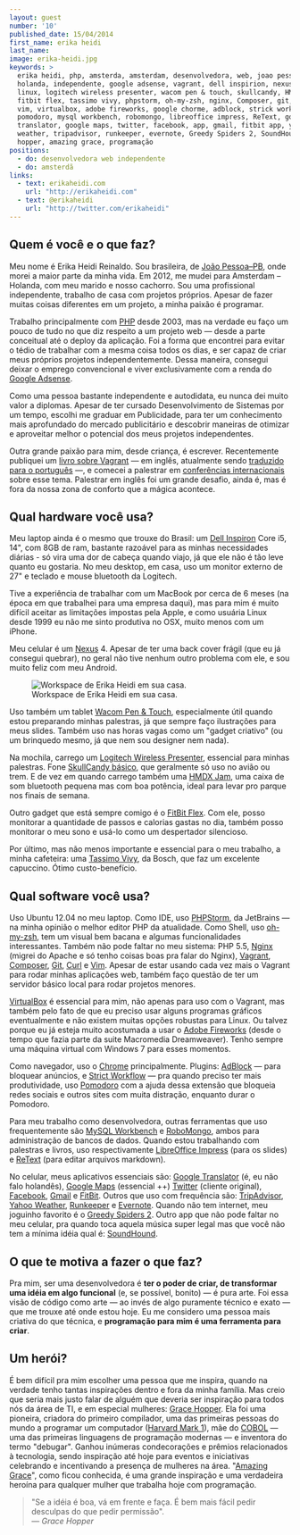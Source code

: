 ```yaml
---
layout: guest
number: '10'
published_date: 15/04/2014
first_name: erika heidi
last_name:
image: erika-heidi.jpg
keywords: >
  erika heidi, php, amsterda, amsterdam, desenvolvedora, web, joao pessoa, arte
  holanda, independente, google adsense, vagrant, dell inspirion, nexus 4,
  linux, logitech wireless presenter, wacom pen & touch, skullcandy, HMDX Jam,
  fitbit flex, tassimo vivy, phpstorm, oh-my-zsh, nginx, Composer, git, curl,
  vim, virtualbox, adobe fireworks, google chorme, adblock, strick workflow,
  pomodoro, mysql workbench, robomongo, libreoffice impress, ReText, google
  translator, google maps, twitter, facebook, app, gmail, fitbit app, yahoo
  weather, tripadvisor, runkeeper, evernote, Greedy Spiders 2, SoundHound, grace
  hopper, amazing grace, programação
positions:
  - do: desenvolvedora web independente
  - do: amsterdã
links:
  - text: erikaheidi.com
    url: "http://erikaheidi.com"
  - text: @erikaheidi
    url: "http://twitter.com/erikaheidi"
---
```



## Quem é você e o que faz?

Meu nome é Erika Heidi Reinaldo. Sou brasileira, de
[João Pessoa–PB][joao-pessoa], onde morei a maior parte da minha vida. Em 2012,
me mudei para Amsterdam – Holanda, com meu marido e nosso cachorro. Sou uma
profissional independente, trabalho de casa com projetos próprios. Apesar de
fazer muitas coisas diferentes em um projeto, a minha paixão é programar.

Trabalho principalmente com [PHP][php] desde 2003, mas na verdade eu faço um
pouco de tudo no que diz respeito a um projeto web — desde a parte conceitual
até o deploy da aplicação. Foi a forma que encontrei para evitar o tédio de
trabalhar com a mesma coisa todos os dias, e ser capaz de criar meus próprios
projetos independentemente. Dessa maneira, consegui deixar o emprego
convencional e viver exclusivamente com a renda do
[Google Adsense][google-adsense].

Como uma pessoa bastante independente e autodidata, eu nunca dei muito valor a
diplomas. Apesar de ter cursado Desenvolvimento de Sistemas por um tempo,
escolhi me graduar em Publicidade, para ter um conhecimento mais aprofundado do
mercado publicitário e descobrir maneiras de otimizar e aproveitar melhor o
potencial dos meus projetos independentes.

Outra grande paixão para mim, desde criança, é escrever. Recentemente publiquei
um [livro sobre Vagrant][livro-vagrant] — em inglês, atualmente sendo
[traduzido para o português][vagrant-portugues] —, e comecei a palestrar em
[conferências internacionais][conferencias] sobre esse tema. Palestrar em inglês
foi um grande desafio, ainda é, mas é fora da nossa zona de conforto que a
mágica acontece.


[joao-pessoa]: http://en.wikipedia.org/wiki/Jo%C3%A3o_Pessoa
[php]: http://www.php.net/
[google-adsense]: http://adsense.com/‎
[livro-vagrant]: https://leanpub.com/vagrantcookbook
[vagrant-portugues]: https://leanpub.com/vagrantcookbook-ptbr
[conferencias]: http://erikaheidi.com/talks


## Qual hardware você usa?

Meu laptop ainda é o mesmo que trouxe do Brasil: um
[Dell Inspiron][dell-inspiron] Core i5, 14", com 8GB de ram, bastante razoável
para as minhas necessidades diárias - só vira uma dor de cabeça quando viajo, já
que ele não é tão leve quanto eu gostaria. No meu desktop, em casa, uso um
monitor externo de 27" e teclado e mouse bluetooth da Logitech.

Tive a experiência de trabalhar com um MacBook por cerca de 6 meses (na época em
que trabalhei para uma empresa daqui), mas para mim é muito difícil aceitar as
limitações impostas pela Apple, e como usuária Linux desde 1999 eu não me sinto
produtiva no OSX, muito menos com um iPhone.

Meu celular é um [Nexus][nexus] 4. Apesar de ter uma back cover frágil (que eu
já consegui quebrar), no geral não tive nenhum outro problema com ele, e sou
muito feliz com meu Android.

<figure class="image-fit">
  <img src="/images/content/erika-heidi-workspace.jpg"
       alt="Workspace de Erika Heidi em sua casa." />
  <figcaption>Workspace de Erika Heidi em sua casa.</figcaption>
</figure>

Uso também um tablet [Wacom Pen & Touch][wacom-pen-touch], especialmente útil
quando estou preparando minhas palestras, já que sempre faço ilustrações para
meus slides. Também uso nas horas vagas como um "gadget criativo" (ou um
brinquedo mesmo, já que nem sou designer nem nada).

Na mochila, carrego um [Logitech Wireless Presenter][logitech-presenter],
essencial para minhas palestras. Fone [SkullCandy básico][skullcandy], que
geralmente só uso no avião ou trem. E de vez em quando carrego também uma
[HMDX Jam][hmdx-jam], uma caixa de som bluetooth pequena mas com boa potência,
ideal para levar pro parque nos finais de semana.

Outro gadget que está sempre comigo é o [FitBit Flex][fitbit]. Com ele, posso
monitorar a quantidade de passos e calorias gastas no dia, também posso
monitorar o meu sono e usá-lo como um despertador silencioso.

Por último, mas não menos importante e essencial para o meu trabalho, a minha
cafeteira: uma [Tassimo Vivy][tassimo], da Bosch, que faz um excelente
capuccino. Ótimo custo-benefício.


[dell-inspiron]: http://www.techtudo.com.br/review/dell-inspiron-14/preco-baixo-e-otimo-desempenho.html
[nexus]: https://play.google.com/store/apps/details?id=com.blyts.greedyspiders2.free
[wacom-pen-touch]: http://www.wacom.com/en/us/creative/intuos-m
[logitech-presenter]: http://www.amazon.com/Logitech-910-001354-Wireless-Presenter-R400/dp/B002GHBUTK/ref=sr_1_2?ie=UTF8&qid=1396265329&sr=8-2&keywords=logitech+wireless+presenter
[skullcandy]: http://www.amazon.com/Skullcandy-S2IKDY-003-Earbud-Headphones-Black/dp/B007136EDG/ref=sr_1_2?ie=UTF8&qid=1396265440&sr=8-2&keywords=skullcandy+headphones
[hmdx-jam]: http://www.amazon.com/HMDX-HX-P230GY-Bluetooth-Wireless-Blackberry/dp/B007R6HUFI/ref=sr_1_1?ie=UTF8&qid=1396265568&sr=8-1&keywords=HMDX+Jam
[fitbit]: http://www.fitbit.com/uk/flex
[tassimo]: https://www.tassimo.co.uk/MachineRange/Vivy?category=1442&eshopProduct=951040


## Qual software você usa?

Uso Ubuntu 12.04 no meu laptop. Como IDE, uso [PHPStorm][phpstorm], da JetBrains
— na minha opinião o melhor editor PHP da atualidade. Como Shell, uso
[oh-my-zsh][zsh], tem um visual bem bacana e algumas funcionalidades
interessantes. Também não pode faltar no meu sistema: PHP 5.5, [Nginx][nginx]
(migrei do Apache e só tenho coisas boas pra falar do Nginx),
[Vagrant][vagrant], [Composer][composer], [Git][git], [Curl][curl] e [Vim][vim].
Apesar de estar usando cada vez mais o Vagrant para rodar minhas aplicações web,
também faço questão de ter um servidor básico local para rodar projetos menores.

[VirtualBox][virtualbox] é essencial para mim, não apenas para uso com o
Vagrant, mas também pelo fato de que eu preciso usar alguns programas gráficos
eventualmente e não existem muitas opções robustas para Linux. Ou talvez porque
eu já esteja muito acostumada a usar o [Adobe Fireworks][fireworks] (desde o
tempo que fazia parte da suite Macromedia Dreamweaver). Tenho sempre uma máquina
virtual com Windows 7 para esses momentos.

Como navegador, uso o [Chrome][chrome] principalmente. Plugins:
[AdBlock][adblock] — para bloquear anúncios, e
[Strict Workflow][strict-workflow] — pra quando preciso ter mais produtividade,
uso [Pomodoro][pomodoro] com a ajuda dessa extensão que bloqueia redes sociais e
outros sites com muita distração, enquanto durar o Pomodoro.

Para meu trabalho como desenvolvedora, outras ferramentas que uso frequentemente
são [MySQL Workbench][mysql-workbench] e [RoboMongo][robomongo], ambos para
administração de bancos de dados. Quando estou trabalhando com palestras e
livros, uso respectivamente [LibreOffice Impress][libreoffice-impress] (para os
slides) e [ReText][retext] (para editar arquivos markdown).

No celular, meus aplicativos essenciais são:
[Google Translator][google-translator] (é, eu não falo holandês),
[Google Maps][google-maps] (essencial ++) [Twitter][twitter] (cliente
original), [Facebook][facebook], [Gmail][gmail] e [FitBit][fitbit]. Outros que
uso com frequência são: [TripAdvisor][tripadvisor],
[Yahoo Weather][yahoo-weather], [Runkeeper][runkeeper] e [Evernote][evernote].
Quando não tem internet, meu joguinho favorito é o [Greedy Spiders 2][greedy].
Outro app que não pode faltar no meu celular, pra quando toca aquela música
super legal mas que você não tem a mínima idéia qual é:
[SoundHound][soundhound].


[phpstorm]: http://www.jetbrains.com/phpstorm/
[zsh]: https://github.com/robbyrussell/oh-my-zsh
[nginx]: http://nginx.org/
[vagrant]: http://www.vagrantup.com/
[composer]: https://getcomposer.org/
[git]: http://git-scm.com/
[curl]: http://curl.haxx.se/
[vim]: http://www.vim.org/
[virtualbox]: http://virtualbox.org/
[fireworks]: http://www.adobe.com/br/products/fireworks.html
[chrome]: http://www.google.com/intl/pt-BR/chrome/
[adblock]: https://chrome.google.com/webstore/detail/adblock/gighmmpiobklfepjocnamgkkbiglidom
[strict-workflow]: https://chrome.google.com/webstore/detail/strict-workflow/cgmnfnmlficgeijcalkgnnkigkefkbhd
[pomodoro]: http://pomodorotechnique.com/
[mysql-workbench]: http://www.mysql.com/products/workbench/
[robomongo]: http://robomongo.org/
[libreoffice-impress]: https://www.libreoffice.org/discover/impress/
[retext]: http://sourceforge.net/p/retext/home/ReText/
[google-translator]: https://play.google.com/store/apps/details?id=com.google.android.apps.translate&hl=pt_BR
[google-maps]: https://play.google.com/store/apps/details?id=com.google.android.apps.maps&hl=pt-BR
[twitter]: https://play.google.com/store/apps/details?id=com.twitter.android&hl=pt_BR
[facebook]: https://play.google.com/store/apps/details?id=com.facebook.katana
[gmail]: https://play.google.com/store/apps/details?id=com.google.android.gm&hl=pt-BR
[fitbit]: https://play.google.com/store/apps/details?id=com.fitbit.FitbitMobile
[tripadvisor]: https://play.google.com/store/apps/details?id=com.tripadvisor.tripadvisor
[yahoo-weather]: https://play.google.com/store/apps/details?id=com.yahoo.mobile.client.android.weather
[runkeeper]: https://play.google.com/store/apps/details?id=com.fitnesskeeper.runkeeper.pro
[evernote]: https://play.google.com/store/apps/details?id=com.evernote
[greedy]: https://play.google.com/store/apps/details?id=com.blyts.greedyspiders2.free
[soundhound]: https://play.google.com/store/apps/details?id=com.melodis.midomiMusicIdentifier.freemium


## O que te motiva a fazer o que faz?

Pra mim, ser uma desenvolvedora é __ter o poder de criar, de transformar uma
idéia em algo funcional__ (e, se possível, bonito) — é pura arte. Foi essa visão
de código como arte — ao invés de algo puramente técnico e exato — que me trouxe
até onde estou hoje. Eu me considero uma pessoa mais criativa do que técnica, e
__programação para mim é uma ferramenta para criar__.


## Um herói?

É bem difícil pra mim escolher uma pessoa que me inspira, quando na verdade
tenho tantas inspirações dentro e fora da minha família. Mas creio que seria
mais justo falar de alguém que deveria ser inspiração para todos nós da área de
TI, e em especial mulheres: [Grace Hopper][grace-hopper]. Ela foi uma pioneira,
criadora do primeiro compilador, uma das primeiras pessoas do mundo a programar
um computador ([Harvard Mark 1][mark1]), mãe do [COBOL][cobol] — uma das
primeiras linguagens de programação modernas — e inventora do termo "debugar".
Ganhou inúmeras condecorações e prêmios relacionados à tecnologia, sendo
inspiração até hoje para eventos e iniciativas celebrando e incentivando a
presença de mulheres na área. "[Amazing Grace][amazing-grace]", como ficou
conhecida, é uma grande inspiração e uma verdadeira heroína para qualquer mulher
que trabalha hoje com programação.

<blockquote>
  "Se a idéia é boa, vá em frente e faça. É bem mais fácil pedir
  desculpas do que pedir permissão".
  <footer>— <cite>Grace Hopper</cite></footer>
</blockquote>


[grace-hopper]: http://en.wikipedia.org/wiki/Grace_Hopper
[mark1]: http://en.wikipedia.org/wiki/Harvard_Mark_I
[cobol]: http://pt.wikipedia.org/wiki/COBOL
[amazing-grace]: https://www.youtube.com/watch?v=buk_H7V7B2c
